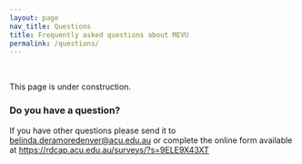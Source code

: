 ```yaml
---
layout: page
nav_title: Questions
title: Frequently asked questions about MEVU
permalink: /questions/
---
```


<br/>

This page is under construction.

### Do you have a question?

If you have other questions please send it to <a href="mailto:belinda.deramoredenver@acu.edu.au">belinda.deramoredenver@acu.edu.au</a> or complete the online form available at <https://rdcap.acu.edu.au/surveys/?s=9ELE9X43XT>
